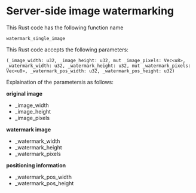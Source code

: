 # Server-side image watermarking
This Rust code has the following function name
```
watermark_single_image
```
This Rust code accepts the following parameters:
```
(_image_width: u32, _image_height: u32, mut _image_pixels: Vec<u8>, _watermark_width: u32, _watermark_height: u32, mut _watermark_pixels: Vec<u8>, _watermark_pos_width: u32, _watermark_pos_height: u32)
```
Explaination of the parametersis as follows:

**original image**

- _image_width
- _image_height
- _image_pixels

**watermark image**

- _watermark_width
- _watermark_height
- _watermark_pixels

**positioning information**

- _watermark_pos_width
- _watermark_pos_height

